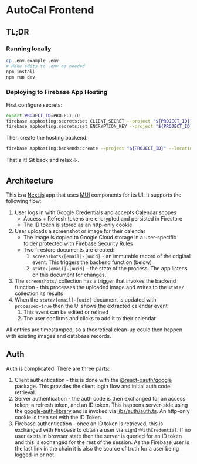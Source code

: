 # AutoCal Frontend

## TL;DR

### Running locally

```sh
cp .env.example .env
# Make edits to .env as needed
npm install
npm run dev
```

### Deploying to Firebase App Hosting

First configure secrets:

```sh
export PROJECT_ID=PROJECT_ID
firebase apphosting:secrets:set CLIENT_SECRET --project "${PROJECT_ID}"
firebase apphosting:secrets:set ENCRYPTION_KEY --project "${PROJECT_ID}"
```

Then create the hosting backend:

```sh
firebase apphosting:backends:create --project "${PROJECT_ID}" --location europe-west4
```

That's it! Sit back and relax ☕.

## Architecture

This is a [Next.js](https://nextjs.org) app that uses [MUI](https://mui.com/) components for its UI. It supports the following flow:

1. User logs in with Google Credentials and accepts Calendar scopes
   - Access + Refresh tokens are encrypted and persisted in Firestore
   - The ID token is stored as an http-only cookie
2. User uploads a screenshot or image for their calendar
   - The image is copied to Google Cloud storage in a user-specific folder protected with Firebase Security Rules
   - Two firestore documents are created:
     1. `screenshots/[email]-[uuid]` - an immutable record of the original event. This triggers the backend function (below)
     2. `state/[email]-[uuid]` - the state of the process. The app listens on this document for changes.
3. The `screenshots/` collection has a trigger that invokes the backend function - this processes the uploaded image and writes to the `state/` collection its results
4. When the `state/[email]-[uuid]` document is updated with `processed=true` then the UI shows the extracted calendar event
   1. This event can be edited or refined
   2. The user confirms and clicks to add it to their calendar

All entries are timestamped, so a theoretical clean-up could then happen with existing images and database records.

## Auth

Auth is complicated. There are three parts:

1. Client authentication - this is done with the [@react-oauth/google](https://www.npmjs.com/package/@react-oauth/google) package. This provides the client login flow and initial auth code retrieval.
2. Server authentication - the auth code is then exchanged for an access token, a refresh token, and an ID token. This happens server-side using the [google-auth-library](https://www.npmjs.com/package/google-auth-library) and is invoked via [libs/auth/auth.ts](libs/auth/auth.ts). An http-only cookie is then set with the ID Token.
3. Firebase authentication - once an ID token is retrieved, this is exchanged with Firebase to obtain a user via `signInWithCredential`. If no user exists in browser state then the server is queried for an ID token and this is exchanged for the rest of the session. As the Firebase user is the last link in the chain it is also the source of truth for a user being logged-in or not.
